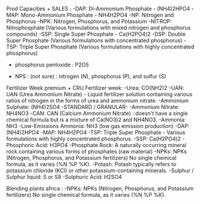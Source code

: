 Prod Capacities + SALES :
	-DAP: Di-Ammonium Phosphate - (NH4)2HPO4
	-MAP: Mono-Ammonium Phosphate - NH4H2PO4
	-NP: Nitrogen and Phosphorus 
	-NPK: Nitrogen, Phosphorus, and Potassium 
	-NITROP: Nitrophosphate (Various formulations with mixed nitrogen and phosphorus compounds)
	-SSP: Single Super Phosphate - Ca(H2PO4)2
	-DSP: Double Super Phosphate (Various formulations with concentrated phosphorus)
	-TSP: Triple Super Phosphate (Various formulations with highly concentrated phosphorus)

- phosphorus pentoxide : P2O5

- NPS : (not sure) : nitrogen (N), phosphorus (P), and sulfur (S)

Fertilizer Week premium + CRU Fertilizer week:
	-Urea: CO(NH2)2
	-UAN: UAN (Urea Ammonium Nitrate) - Liquid fertilizer solution containing various ratios of nitrogen in the forms of urea and ammonium nitrate.
	-Ammonium Sulphate: (NH4)2SO4  -STANDARD / GRANULAR-
	-Ammonium Nitrate: NH4NO3
	-CAN: CAN (Calcium Ammonium Nitrate) : doesn't have a single chemical formula but is a mixture of Ca(NO3)2 and NH4NO3.
	-Ammonia: NH3
	-Low-Emissions Ammonia: NH3 (low gas emission production)
	-DAP: (NH4)2HPO4
	-MAP: NH4H2PO4
	-TSP: Triple Super Phosphate - Various formulations with highly concentrated phosphorus.
	-SSP: Ca(H2PO4)2
	-Phosphoric Acid: H3PO4
	-Phosphate Rock: A naturally occurring mineral rock containing various forms of phosphates (raw material)
	-NPKs: NPKs (Nitrogen, Phosphorus, and Potassium fertilizers) No single chemical formula, as it varies (%N %P %K).
	-Potash: Potash typically refers to potassium chloride (KCl) or other potassium-containing minerals.
	-Sulphur / Sulphur liquid: S or S8
	-Sulphuric Acid: H2SO4

Blending plants africa :
	-NPKs: NPKs (Nitrogen, Phosphorus, and Potassium fertilizers) No single chemical formula, as it varies (%N %P %K).
